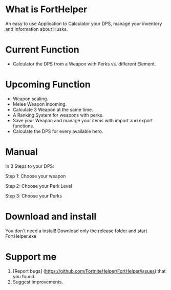 # What is FortHelper #
An easy to use Application to Calculator your DPS, manage your inventory and Information about Husks.

# Current Function #
- Calculator the DPS from a Weapon with Perks vs. different Element.

# Upcoming Function #
- Weapon scaling.
- Melee Weapon incoming.
- Calculate 3 Weapon at the same time.
- A Ranking System for weapons with perks.
- Save your Weapon and manage your items with import and export functions.
- Calculate the DPS for every available hero.

# Manual #
In 3 Steps to your DPS:

Step 1: Choose your weapon

Step 2: Choose your Perk Level

Step 3: Choose your Perks

# Download and install #
You don´t need a install! Download only the release folder and start FortHelper.exe

# Support me #
1. [Report bugs] (https://github.com/FortniteHelper/FortHelper/issues) that you found.
2. Suggest improvements.
